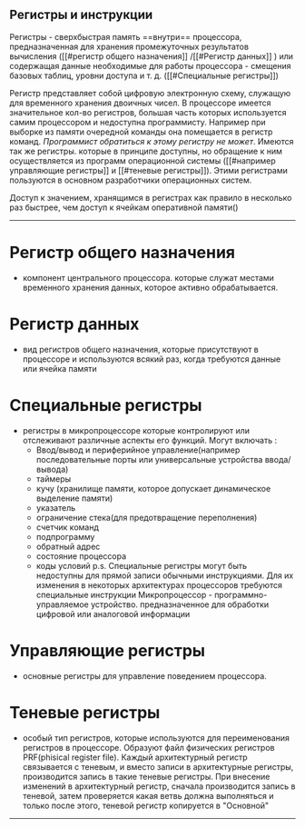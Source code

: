 ## Регистры и инструкции

Регистры - сверхбыстрая память ==внутри== процессора, предназначенная для хранения промежуточных результатов вычисления ([[#регистр общего назначения]] /[[#Регистр данных]] ) или содержащая данные необходимые для работы процессора - смещения базовых таблиц, уровни доступа и т. д. ([[#Специальные регистры]])

Регистр представляет собой цифровую электронную схему, служащую для временного хранения двоичных чисел. В процессоре имеется значительное кол-во регистров, большая часть которых используется самим процессором и недоступна программисту. Например при выборке из памяти очередной команды она помещается в регистр команд. *Программист обратиться к этому регистру не может*. Имеются так же регистры. которые в принципе доступны, но обращение к ним осуществляется из программ операционной системы ([[#например управляющие регистры]] и [[#теневые регистры]]). Этими регистрами пользуются в основном разработчики операционных систем.

Доступ к значением, хранящимся в регистрах как правило в несколько раз быстрее, чем доступ к ячейкам оперативной памяти()



---
# Регистр общего назначения
- компонент центрального процессора. которые служат местами временного хранения данных, которое активно обрабатывается. 

# Регистр данных 
-  вид регистров общего назначения, которые присутствуют в процессоре и используются всякий раз, когда требуются данные или ячейка памяти

# Специальные регистры
- регистры в микропроцессоре которые контролируют или отслеживают различные аспекты его функций. 
	Могут включать : 
	- Ввод/вывод и периферийное управление(например последовательные порты или универсальные устройства ввода/вывода)
	- таймеры
	- кучу (хранилище памяти, которое допускает динамическое выделение памяти)
	- указатель
	- ограничение стека(для предотвращение переполнения)
	- счетчик команд
	- подпрограмму
	- обратный адрес
	- состояние процессора
	- коды условий
	p.s. Специальные регистры могут быть недоступны для прямой записи обычными инструкциями. Для их изменения в некоторых архитектурах процессоров требуются специальные инструкции
		Микропроцессор - программно-управляемое устройство. предназначенное для обработки цифровой или аналоговой информации 

# Управляющие регистры
- основные регистры для управление поведением процессора.


# Теневые регистры
- особый тип регистров, которые используются для переименования регистров в процессоре. Образуют файл физических регистров PRF(phisical register file). Каждый архитектурный регистр связывается с теневым, и вместо записи в архитектурные регистры, производится запись в такие теневые регистры. При внесение изменений в архитектурный регистр, сначала производится запись в теневой, затем проверяется какая ветвь должна выполняться и только после этого, теневой регистр копируется в "Основной"

---

